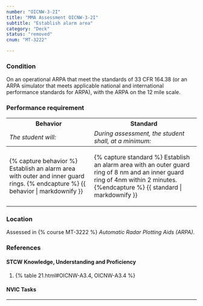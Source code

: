 ```yaml
---
number: "OICNW-3-2I"
title: "MMA Assessment OICNW-3-2I"
subtitle: "Establish alarm area"
category: "Deck"
status: "removed"
cnum: "MT-3222"

---
```

### Condition

On an operational ARPA that meet the standards of 33 CFR 164.38 (or an ARPA simulator that meets applicable national and international performance standards for ARPA), with the ARPA on the 12 mile scale.

### Performance requirement 

<table width='100%' class='Guidelines'>
 <thead>
 <tr>
     <th class='thirty'>Behavior</th>
     <th class='seventy'>Standard</th>
 </tr>
 <tr>
     <td><em>The student will:</em></td>
     <td><em>During assessment, the student shall, at a minimum:</em></td>
 </tr>
 </thead>
 <tbody>
 

<tr><td>

{% capture behavior %}
Establish an alarm area with outer and inner guard rings.
{% endcapture %}
{{ behavior | markdownify }}

</td><td>

{% capture standard %}
Establish an alarm area with an outer guard ring of 8 nm and an inner guard ring of 4nm within 2 minutes.
{%endcapture %}
{{ standard | markdownify }}

</td></tr>



 </tbody>
 </table>

### Location

Assessed in  {% course  MT-3222 %}  *Automatic Radar Plotting Aids (ARPA)*.

### References

#### STCW Knowledge, Understanding and Proficiency

1. {% table 21.html#OICNW-A3.4, OICNW-A3.4 %}


#### NVIC Tasks



***

